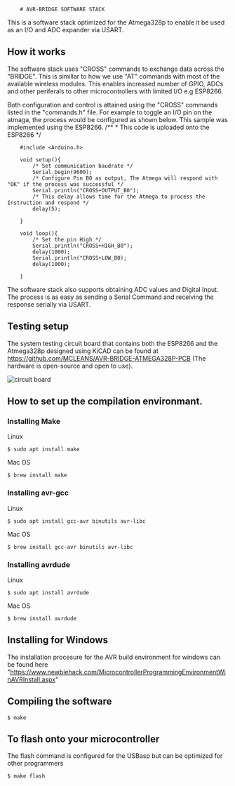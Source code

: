         # AVR-BRIDGE SOFTWARE STACK
This is a software stack optimized for the Atmega328p to enable it be used as an I/O and ADC expander via USART.

## How it works
The software stack uses "CROSS" commands to exchange data across the "BRIDGE". This is simillar to how we use "AT" commands with most of the available wireless modules. This enables increased number of GPIO, ADCs and other periferals to other microcontrollers with limited I/O e.g ESP8266.

Both configuration and control is attained using the "CROSS" commands listed in the "commands.h" file. For example to toggle an I/O pin on the atmaga, the process would be configured as shown below. This sample was implemented using the ESP8266.
        /**
        * This code is uploaded onto the ESP8266
        */

        #include <Arduino.h>

        void setup(){
            /* Set communication baudrate */
            Serial.begin(9600);
            /* Configure Pin B0 as output, The Atmega will respond with "OK" if the process was successful */
            Serial.println("CROSS+OUTPUT_B0");
            /* This delay allows time for the Atmega to process the Instruction and respond */
            delay(5);
            
        }

        void loop(){
            /* Set the pin High */
            Serial.println("CROSS+HIGH_B0");
            delay(1000);
            Serial.println("CROSS+LOW_B0);
            delay(1000);
                    
        }

The software stack also supports obtaining ADC values and Digital Input. The process is as easy as sending a Serial Command and receiving the response serially via USART.

## Testing setup
The system testing circuit board that contains both the ESP8266 and the Atmega328p designed using KiCAD can be found at https://github.com/MCLEANS/AVR-BRIDGE-ATMEGA328P-PCB (The hardware is open-source and open to use).

![circuit board](https://pbs.twimg.com/media/EdUHqd8WoAE1fRa?format=jpg&name=medium)

## How to set up the compilation environmant.
### Installing Make
Linux

    $ sudo apt install make

Mac OS 

    $ brew install make

### Installing avr-gcc
Linux 

    $ sudo apt install gcc-avr binutils avr-libc

Mac OS

    $ brew install gcc-avr binutils avr-libc

### Installing avrdude 
Linux 

    $ sudo apt install avrdude

Mac OS

    $ brew install avrdude

## Installing for Windows
The installation procesure for the AVR build environment for windows can be found here "https://www.newbiehack.com/MicrocontrollerProgrammingEnvironmentWinAVRInstall.aspx"

## Compiling the software

    $ make

## To flash onto your microcontroller
The flash command is configured for the USBasp but can be optimized for other programmers

    $ make flash



        